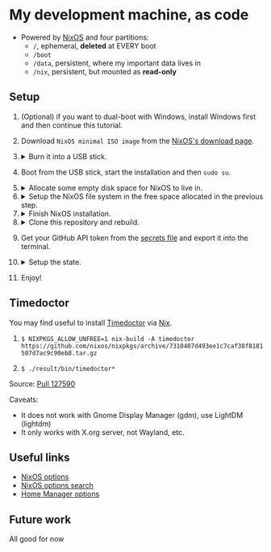 # My development machine, as code

- Powered by [NixOS](https://nixos.org/) and four partitions:
  - `/`, ephemeral, **deleted** at EVERY boot
  - `/boot`
  - `/data`, persistent, where my important data lives in
  - `/nix`, persistent, but mounted as **read-only**

## Setup

1.  (Optional) if you want to dual-boot with Windows,
    install Windows first and then continue this tutorial.

1.  Download `NixOS minimal ISO image` from the
    [NixOS's download page](https://nixos.org/download).

1.  <details>
      <summary>Burn it into a USB stick.</summary>

      ```bash
      lsblk
      umount "${partition}"
      parted "${device}" -- mktable msdos
      dd bs=1MiB if="${iso}" of="${device}" oflag=direct status=progress
      ```
    </details>

1.  Boot from the USB stick, start the installation and then `sudo su`.

1.  <details>
      <summary>Allocate some empty disk space for NixOS to live in.</summary>
      Use the following commands as needed,
      replace "${device}" by the address of the main disk:

      - List block devices: `lsblk -f`
      - Managing partitions: `parted "${device}"`
        - Create a partition table: `(parted) mktable gpt`
        - Remove a partition: `(parted) rm "${number}"`
    </details>

1.  <details>
      <summary>Setup the NixOS file system
      in the free space allocated in the previous step.</summary>

      ```bash
      parted "${device}"

        # Generic setup
        (parted) unit GiB
        (parted) print

        # Setup boot partition
        (parted) rm "${number}" # Remove existing boot partitions
        (parted) mkpart ESP fat32 1MiB 0.5
        (parted) set "${number}" esp on

        # Setup other partitions
        (parted) mkpart data "${start}" "${end}" # 50 GiB
        (parted) mkpart nix "${start}" "${end}" # 100 GiB
        (parted) mkpart root "${start}" "${end}" # 50 GiB
      ```
    </details>

1.  <details>
      <summary>Finish NixOS installation.</summary>

      ```bash
      cryptsetup luksFormat /dev/disk/by-partlabel/data
      cryptsetup luksFormat /dev/disk/by-partlabel/nix
      cryptsetup luksFormat /dev/disk/by-partlabel/root
      cryptsetup luksOpen /dev/disk/by-partlabel/data cryptdata
      cryptsetup luksOpen /dev/disk/by-partlabel/nix cryptnix
      cryptsetup luksOpen /dev/disk/by-partlabel/root cryptroot

      mkfs.fat -F 32 -n boot /dev/disk/by-partlabel/ESP
      mkfs.ext4 -L data /dev/mapper/cryptdata
      mkfs.ext4 -L nix /dev/mapper/cryptnix
      mkfs.ext4 -L root /dev/mapper/cryptroot

      mount /dev/disk/by-label/root /mnt
      mkdir /mnt/boot
      mkdir /mnt/data
      mkdir /mnt/nix
      mount /dev/disk/by-partlabel/ESP /mnt/boot
      mount /dev/disk/by-label/data /mnt/data
      mount /dev/disk/by-label/nix /mnt/nix

      nixos-generate-config --root /mnt
      cat << EOF >> /mnt/etc/nixos/configuration.nix
        // { boot.loader.efi.canTouchEfiVariables = true;
            boot.loader.systemd-boot.enable = true;
            environment.systemPackages = [ pkgs.wpa_supplicant ];
            services.nscd.enable = true; }
      EOF
      if not_connected_to_the_internet; then
        ip a
        wpa_supplicant -B -i "${interface}" -c <(wpa_passphrase "${ssid}" "{psk}")
      fi
      nixos-install
      reboot
      ```
    </details>

1.  <details>
      <summary>Clone this repository and rebuild.</summary>

      ```bash
      if not_connected_to_the_internet; then
        ip a
        wpa_supplicant -B -i "${interface}" -c <(wpa_passphrase "${ssid}" "{psk}")
      fi
      cd "$(mktemp -d)"
      nix-shell -p git just
      git clone https://github.com/kamadorueda/machine
      cd machine
      just rebuild switch
      reboot
      ```
    </details>

1. Get your GitHub API token from the
    [secrets file](https://github.com/kamadorueda/secrets/blob/master/machine/secrets.sh)
    and export it into the terminal.

1.  <details>
      <summary>Setup the state.</summary>

      - <details>
          <summary>github/kamadorueda/machine</summary>

          ```bash
                mkdir -p /data/github/kamadorueda \
            &&  pushd /data/github/kamadorueda \
              &&  git clone "https://kamadorueda:${GITHUB_API_TOKEN}@github.com/kamadorueda/machine" \
            &&  popd
          ```
        </details>

      - <details>
          <summary>github/kamadorueda/secrets</summary>

          ```bash
              mkdir -p /data/github/kamadorueda \
          &&  pushd /data/github/kamadorueda \
            &&  git clone --depth 1 "https://kamadorueda:${GITHUB_API_TOKEN}@github.com/kamadorueda/secrets" \
            &&  cd secrets/machine \
              &&  ./install.sh \
          &&  popd
          ```
        </details>

      - <details>
          <summary>github/kamadorueda/nixpkgs-python</summary>

          ```bash
                mkdir -p /data/github/kamadorueda \
          &&  pushd /data/github/kamadorueda \
            &&  git clone git@github.com:kamadorueda/nixpkgs-python \
          &&  popd
          ```
        </details>

      - <details>
          <summary>github/fluidattacks</summary>

          ```bash
              mkdir -p /data/github/kamadorueda \
          &&  pushd /data/github/kamadorueda \
            &&  git clone git@github.com:kamadorueda/makes \
            &&  git -C makes remote add upstream git@github.com:fluidattacks/makes \
          &&  popd
          ```
        </details>

      - <details>
          <summary>github/nixos</summary>

          ```bash
              mkdir -p /data/github/kamadorueda \
          &&  pushd /data/github/kamadorueda \
            &&  git clone git@github.com:kamadorueda/nixpkgs \
            &&  git -C nixpkgs remote add upstream git@github.com:nixos/nixpkgs \
          &&  popd
          ```
        </details>

      - <details>
          <summary>gitlab/fluidattacks</summary>

          ```bash
              mkdir -p /data/gitlab/fluidattacks \
          &&  pushd /data/gitlab/fluidattacks \
            &&  git clone git@gitlab.com:fluidattacks/product \
            &&  git -C product config user.email kamado@fluidattacks.com \
            &&  git clone git@gitlab.com:fluidattacks/services \
            &&  git -C services config user.email kamado@fluidattacks.com \
          &&  popd
          ```
        </details>
    </details>

1. Enjoy!

## Timedoctor

You may find useful to install [Timedoctor](https://www.timedoctor.com/)
via [Nix](https://nixos.org).

1. `$ NIXPKGS_ALLOW_UNFREE=1 nix-build -A timedoctor https://github.com/nixos/nixpkgs/archive/7310407d493ee1c7caf38f8181507d7ac9c90eb8.tar.gz`

2. `$ ./result/bin/timedoctor*`

Source: [Pull 127590](https://github.com/NixOS/nixpkgs/pull/127590)

Caveats:
- It does not work with Gnome Display Manager (gdm), use LightDM (lightdm)
- It only works with X.org server, not Wayland, etc.

## Useful links

- [NixOS options](https://nixos.org/manual/nixos/stable/options.html)
- [NixOS options search](https://search.nixos.org/options)
- [Home Manager options](https://nix-community.github.io/home-manager/options.html)

## Future work

All good for now
